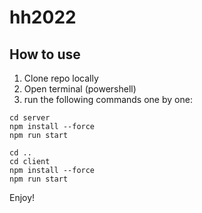 # hh2022
## How to use
1. Clone repo locally
2. Open terminal (powershell)
3. run the following commands one by one:
```
cd server
npm install --force
npm run start

cd ..
cd client
npm install --force
npm run start
```
 Enjoy!

